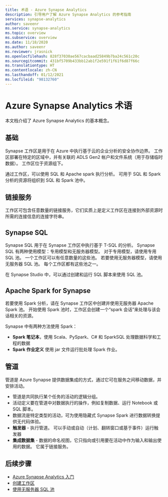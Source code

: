 ```yaml
---
title: 术语 - Azure Synapse Analytics
description: 引导用户了解 Azure Synapse Analytics 的参考指南
services: synapse-analytics
author: saveenr
ms.service: synapse-analytics
ms.topic: overview
ms.subservice: overview
ms.date: 11/18/2020
ms.author: saveenr
ms.reviewer: jrasnick
ms.openlocfilehash: 828f37030ae567cacbaad25849b7ba24c561c20c
ms.sourcegitcommit: 431bf5709b433bb12ab1f2e591f1f61f6d87f66c
ms.translationtype: HT
ms.contentlocale: zh-CN
ms.lasthandoff: 01/12/2021
ms.locfileid: "98132760"
---
```

# <a name="azure-synapse-analytics-terminology"></a>Azure Synapse Analytics 术语

本文档介绍了 Azure Synapse Analytics 的基本概念。

## <a name="basics"></a>基础

Synapse 工作区是用于在 Azure 中执行基于云的企业分析的安全协作边界。 工作区部署在特定的区域中，并有关联的 ADLS Gen2 帐户和文件系统（用于存储临时数据）。 工作区位于资源组下。

通过工作区，可以使用 SQL 和 Apache spark 执行分析。 可用于 SQL 和 Spark 分析的资源将组织到 SQL 和 Spark 池中。 

## <a name="linked-services"></a>链接服务

工作区可包含任意数量的链接服务，它们实质上是定义工作区在连接到外部资源时所需的连接信息的连接字符串。

## <a name="synapse-sql"></a>Synapse SQL

Synapse SQL 用于在 Synapse 工作区中执行基于 T-SQL 的分析。 Synapse SQL 有两种使用模型：专用模型和无服务器模型。  对于专用模型，请使用专用 SQL 池。 一个工作区可以有任意数量的这些池。 若要使用无服务器模型，请使用无服务器 SQL 池。 每个工作区都有这些池之一。

在 Synapse Studio 中，可以通过创建和运行 SQL 脚本来使用 SQL 池。

## <a name="apache-spark-for-synapse"></a>Apache Spark for Synapse

若要使用 Spark 分析，请在 Synapse 工作区中创建并使用无服务器 Apache Spark 池。 开始使用 Spark 池时，工作区会创建一个“spark 会话”来处理与该会话相关的资源。 

Synapse 中有两种方法使用 Spark：
* **Spark 笔记本**，使用 Scala、PySpark、C# 和 SparkSQL 处理数据科学和工程的数据
* **Spark 作业定义** 使用 jar 文件运行批处理 Spark 作业。

## <a name="pipelines"></a>管道

管道是 Azure Synapse 提供数据集成的方式，通过它可在服务之间移动数据，并安排活动。

* 管道是共同执行某个任务的活动的逻辑分组。
* 活动定义要在管道中对数据执行的操作，例如复制数据、运行 Notebook 或 SQL 脚本。
* 数据流是特定类型的活动，可为使用隐藏式 Synapse Spark 进行数据转换提供无代码体验。
* **触发器** - 执行管道。 可以手动或自动（计划、翻转窗口或基于事件）运行触发器
* **集成数据集** - 数据的命名视图，它只指向或引用要在活动中作为输入和输出使用的数据。 它属于链接服务。

## <a name="next-steps"></a>后续步骤

* [Azure Synapse Analytics 入门](get-started.md)
* [创建工作区](quickstart-create-workspace.md)
* [使用无服务器 SQL 池](quickstart-sql-on-demand.md)

